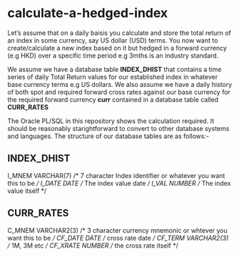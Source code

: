 # calculate-a-hedged-index

Let’s assume that on a daily baisis you calculate and store the total return of an index in some currency, say US 
dollar (USD) terms. You now want to create/calculate a new index based on it but hedged in a forward currency 
(e.g HKD) over a specific time period e.g 3mths is an industry standard. 
 
We assume we have a database table **INDEX_DHIST** that contains a time series of daily Total Return values for our 
established index in whatever base currency terms e.g US dollars. We also assume we have a daily history of 
both spot and required forward cross rates against our base currency for the required forward 
currency **curr** contained in a database table called **CURR_RATES**

The Oracle PL/SQL in this repository shows the calculation required. It should be reasonably starightforward to convert to 
other database systems and languages. The structure of our database tables are as follows:-

INDEX_DHIST
------------
I_MNEM VARCHAR(7)    /* 7 character Index identifier or whatever you want this to be */
I_DATE DATE          /* The index value date   */
I_VAL NUMBER         /* The index value itself */


CURR_RATES
-----------
 
C_MNEM   VARCHAR2(3)  /* 3 character currency mnemonic or whtever you want this to be */
CF_DATE  DATE         /* cross rate date */
CF_TERM  VARCHAR2(3)  /* 1M, 3M etc  */
CF_XRATE NUMBER       /* the cross rate itself */
